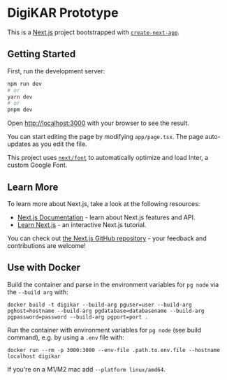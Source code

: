 # DigiKAR Prototype

This is a [Next.js](https://nextjs.org/) project bootstrapped with [`create-next-app`](https://github.com/vercel/next.js/tree/canary/packages/create-next-app).

## Getting Started

First, run the development server:

```bash
npm run dev
# or
yarn dev
# or
pnpm dev
```

Open [http://localhost:3000](http://localhost:3000) with your browser to see the result.

You can start editing the page by modifying `app/page.tsx`. The page auto-updates as you edit the file.

This project uses [`next/font`](https://nextjs.org/docs/basic-features/font-optimization) to automatically optimize and load Inter, a custom Google Font.

## Learn More

To learn more about Next.js, take a look at the following resources:

- [Next.js Documentation](https://nextjs.org/docs) - learn about Next.js features and API.
- [Learn Next.js](https://nextjs.org/learn) - an interactive Next.js tutorial.

You can check out [the Next.js GitHub repository](https://github.com/vercel/next.js/) - your feedback and contributions are welcome!

## Use with Docker

Build the container and parse in the environment variables for `pg node` via the `--build arg` with:

```{bash}
docker build -t digikar --build-arg pguser=user --build-arg pghost=hostname --build-arg pgdatabase=databasename --build-arg pgpassword=password --build-arg pgport=port .
```

Run the container with environment variables for `pg node` (see build command), e.g. by using a `.env` file with:

```{bash}
docker run --rm -p 3000:3000 --env-file .path.to.env.file --hostname localhost digikar
```

If you're on a M1/M2 mac add `--platform linux/amd64`.
